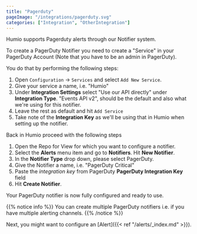 ```yaml
---
title: "Pagerduty"
pageImage: "/integrations/pagerduty.svg"
categories: ["Integration", "OtherIntegration"]
---
```


Humio supports Pagerduty alerts through our Notifier system.

To create a PagerDuty Notifier you need to create a "Service"
in your PagerDuty Account (Note that you have to be an admin in PagerDuty).

You do that by performing the following steps:

1. Open `Configuration` → `Services` and select `Add New Service`.
2. Give your service a name, i.e. "Humio"
3. Under __Integration Settings__ select "Use our API directly" under __Integration Type__. "Events API v2", should be the default and also what we're using for this notifier.
4. Leave the rest as default and hit `Add Service`
5. Take note of the __Integration Key__ as we'll be using that in Humio when setting up the notifier.

Back in Humio proceed with the following steps

1. Open the Repo for View for which you want to configure a notifier.
2. Select the __Alerts__ menu item and go to __Notifiers__. Hit __New Notifier__.
3. In the __Notifier Type__ drop down, please select PagerDuty.
4. Give the Notifier a name, i.e. "PagerDuty Critical"
5. Paste the _integration key_ from PagerDuty __PagerDuty Integration Key__ field
6. Hit __Create Notifier__.

Your PagerDuty notifier is now fully configured and ready to use.

{{% notice info %}}
You can create multiple PagerDuty notifiers i.e. if you have multiple alerting channels.
{{% /notice %}}

Next, you might want to configure an [Alert]({{< ref "/alerts/_index.md" >}}).